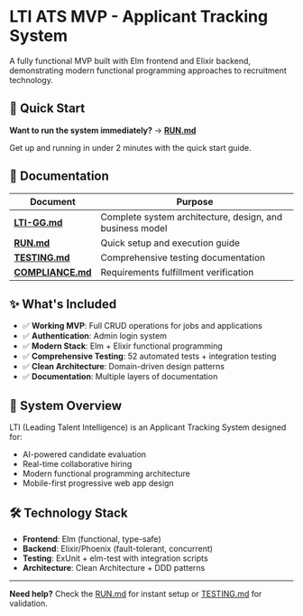 # LTI ATS MVP - Applicant Tracking System

A fully functional MVP built with Elm frontend and Elixir backend, demonstrating modern functional programming approaches to recruitment technology.

## 🚀 Quick Start

**Want to run the system immediately?** → **[RUN.md](./RUN.md)**

Get up and running in under 2 minutes with the quick start guide.

## 📖 Documentation

| Document                             | Purpose                                                  |
| ------------------------------------ | -------------------------------------------------------- |
| **[LTI-GG.md](./LTI-GG.md)**         | Complete system architecture, design, and business model |
| **[RUN.md](./RUN.md)**               | Quick setup and execution guide                          |
| **[TESTING.md](./TESTING.md)**       | Comprehensive testing documentation                      |
| **[COMPLIANCE.md](./COMPLIANCE.md)** | Requirements fulfillment verification                    |

## ✨ What's Included

- ✅ **Working MVP**: Full CRUD operations for jobs and applications
- ✅ **Authentication**: Admin login system
- ✅ **Modern Stack**: Elm + Elixir functional programming
- ✅ **Comprehensive Testing**: 52 automated tests + integration testing
- ✅ **Clean Architecture**: Domain-driven design patterns
- ✅ **Documentation**: Multiple layers of documentation

## 🎯 System Overview

LTI (Leading Talent Intelligence) is an Applicant Tracking System designed for:

- AI-powered candidate evaluation
- Real-time collaborative hiring
- Modern functional programming architecture
- Mobile-first progressive web app design

## 🛠 Technology Stack

- **Frontend**: Elm (functional, type-safe)
- **Backend**: Elixir/Phoenix (fault-tolerant, concurrent)
- **Testing**: ExUnit + elm-test with integration scripts
- **Architecture**: Clean Architecture + DDD patterns

---

**Need help?** Check the [RUN.md](./RUN.md) for instant setup or [TESTING.md](./TESTING.md) for validation.
